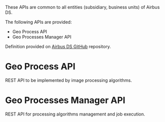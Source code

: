 
These APIs are common to all entities (subsidiary, business units) of Airbus DS.

The following APIs are provided:

* Geo Process API
* Geo Processes Manager API

Definition provided on [Airbus DS GitHub](https://github.com/AirbusDefenceAndSpace/geoprocessing-api) repository.

# Geo Process API

REST API to be implemented by image processing algorithms.

# Geo Processes Manager API

REST API for processing algorithms management and job execution.
